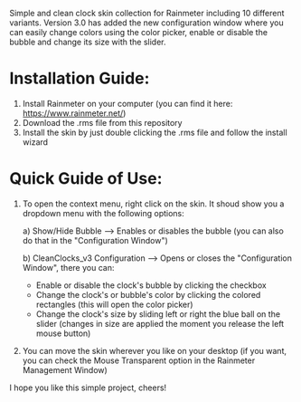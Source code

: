 Simple and clean clock skin collection for Rainmeter including 10 different variants.
Version 3.0 has added the new configuration window where you can easily change colors
using the color picker, enable or disable the bubble and change its size with the slider.

Installation Guide:
==========================================================================================
1. Install Rainmeter on your computer (you can find it here: https://www.rainmeter.net/)
2. Download the .rms file from this repository
3. Install the skin by just double clicking the .rms file and follow the install wizard

Quick Guide of Use:
==========================================================================================
1. To open the context menu, right click on the skin. It shoud show you a dropdown menu
with the following options:

   a) Show/Hide Bubble --> Enables or disables the bubble (you can also do that in the 
"Configuration Window")

   b) CleanClocks_v3 Configuration --> Opens or closes the "Configuration Window", there
you can:
      - Enable or disable the clock's bubble by clicking the checkbox
      - Change the clock's or bubble's color by clicking the colored rectangles (this will
open the color picker)
      - Change the clock's size by sliding left or right the blue ball on the slider 
(changes in size are applied the moment you release the left mouse button)
  
2. You can move the skin wherever you like on your desktop (if you want, you can check 
the Mouse Transparent option in the Rainmeter Management Window)

I hope you like this simple project, cheers!
